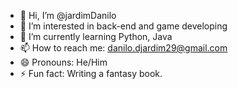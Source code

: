 - 👋 Hi, I’m @jardimDanilo
- 👀 I’m interested in back-end and game developing
- 🌱 I’m currently learning Python, Java
- 📫 How to reach me: danilo.djardim29@gmail.com 
- 😄 Pronouns: He/Him
- ⚡ Fun fact: Writing a fantasy book.
